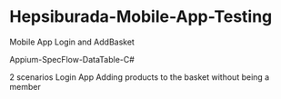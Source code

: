# Hepsiburada-Mobile-App-Testing
Mobile App Login and AddBasket

Appium-SpecFlow-DataTable-C#

2 scenarios
Login App
Adding products to the basket without being a member


